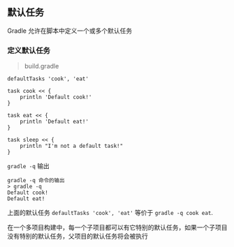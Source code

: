## 默认任务

Gradle 允许在脚本中定义一个或多个默认任务

### 定义默认任务

> build.gradle

```
defaultTasks 'cook', 'eat'

task cook << {
    println 'Default cook!'
}

task eat << {
    println 'Default eat!'
}

task sleep << {
    println "I'm not a default task!"
}

```

`gradle -q` 输出

```
gradle -q 命令的输出
> gradle -q
Default cook!
Default eat!

```

上面的默认任务 `defaultTasks 'cook', 'eat'` 等价于 `gradle -q cook eat`.

在一个多项目构建中，每一个子项目都可以有它特别的默认任务，如果一个子项目没有特别的默认任务，父项目的默认任务将会被执行



